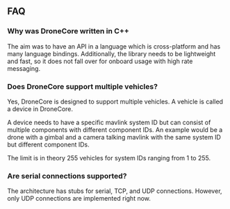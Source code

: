 ## FAQ

### Why was DroneCore written in C++

The aim was to have an API in a language which is cross-platform and has many language bindings. Additionally, the library needs to be lightweight and fast, so it does not fall over for onboard usage with high rate messaging.

### Does DroneCore support multiple vehicles?

Yes, DroneCore is designed to support multiple vehicles. A vehicle is called a device in DroneCore.

A device needs to have a specific mavlink system ID but can consist of multiple components with different component IDs. An example would be a drone with a gimbal and a camera talking mavlink with the same system ID but different component IDs.

The limit is in theory 255 vehicles for system IDs ranging from 1 to 255.

### Are serial connections supported?

The architecture has stubs for serial, TCP, and UDP connections. However, only UDP connections are implemented right now.

